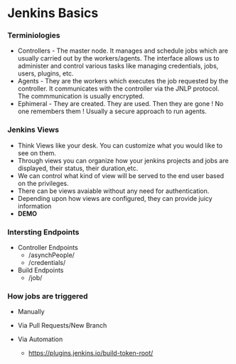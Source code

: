 # Jenkins Basics

### Terminiologies

- Controllers - The master node. It manages and schedule jobs which are usually carried out by the workers/agents. The interface allows us to administer and control various tasks like managing credentials, jobs, users, plugins, etc. 
- Agents - They are the workers which executes the job requested by the controller. It communicates with the controller via the JNLP protocol. The commmunication is usually encrypted.
- Ephimeral - They are created. They are used. Then they are gone ! No one remembers them ! Usually a secure approach to run agents.

### Jenkins Views

- Think Views like your desk. You can customize what you would like to see on them. 
- Through views you can organize how your jenkins projects and jobs are displayed, their status, their duration,etc.
- We can control what kind of view will be served to the end user based on the privileges.
- There can be views avaiable without any need for authentication.
- Depending upon how views are configured, they can provide juicy information
- **DEMO**


### Intersting Endpoints

- Controller Endpoints
   - /asynchPeople/
   - /credentials/
- Build Endpoints
   - /job/

### How jobs are triggered 

- Manually

- Via Pull Requests/New Branch

- Via Automation
   - https://plugins.jenkins.io/build-token-root/
